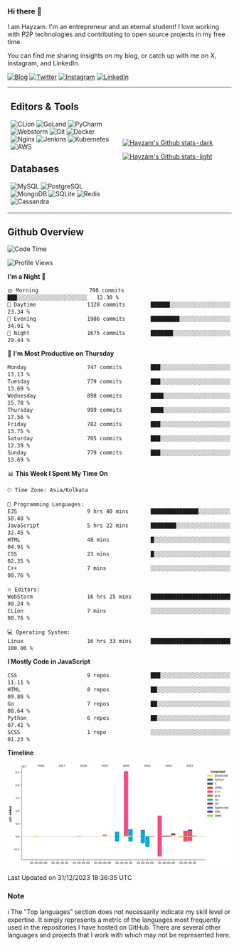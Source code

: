 ### Hi there 👋

I am Hayzam. I'm an entrepreneur and an eternal student! I love working with P2P technologies and contributing to open source projects in my free time.

You can find me sharing insights on my blog, or catch up with me on X, Instagram, and LinkedIn.

[![Blog](https://img.shields.io/badge/Blog-%2312100E.svg?&style=for-the-badge&logo=medium&logoColor=white)](https://hayzam.com)
[![Twitter](https://img.shields.io/badge/Twitter-%231DA1F2.svg?&style=for-the-badge&logo=X&logoColor=white)](https://twitter.com/hayzam_js)
[![Instagram](https://img.shields.io/badge/Instagram-%23E4405F.svg?&style=for-the-badge&logo=instagram&logoColor=white)](https://instagram.com/hayzam.ts)
[![LinkedIn](https://img.shields.io/badge/LinkedIn-%230077B5.svg?&style=for-the-badge&logo=linkedin&logoColor=white)](https://www.linkedin.com/in/hayzam-s-2b9b95139/)

<table width="100%">
<tr>
<td width="50%">

## Editors & Tools

![CLion](https://img.shields.io/badge/-CLion-000000?style=flat&logo=CLion)
![GoLand](https://img.shields.io/badge/-GoLand-000000?style=flat&logo=Goland)
![PyCharm](https://img.shields.io/badge/-PyCharm-000000?style=flat&logo=PyCharm)
![Webstorm](https://img.shields.io/badge/-WebStorm-000000?style=flat&logo=WebStorm)
![Git](https://img.shields.io/badge/-Git-000000?style=flat&logo=git)
![Docker](https://img.shields.io/badge/-Docker-000000?style=flat&logo=docker)
![Nginx](https://img.shields.io/badge/-Nginx-000000?style=flat&logo=nginx)
![Jenkins](https://img.shields.io/badge/-Jenkins-000000?style=flat&logo=jenkins)
![Kubernetes](https://img.shields.io/badge/-Kubernetes-000000?style=flat&logo=kubernetes)
![AWS](https://img.shields.io/badge/-AWS-000000?style=flat&logo=amazon-aws)

## Databases

![MySQL](https://img.shields.io/badge/-MySQL-000000?style=flat&logo=mysql)
![PostgreSQL](https://img.shields.io/badge/-PostgreSQL-000000?style=flat&logo=postgresql)
![MongoDB](https://img.shields.io/badge/-MongoDB-000000?style=flat&logo=mongodb)
![SQLite](https://img.shields.io/badge/-SQLite-000000?style=flat&logo=sqlite)
![Redis](https://img.shields.io/badge/-Redis-000000?style=flat&logo=redis)
![Cassandra](https://img.shields.io/badge/-Cassandra-000000?style=flat&logo=apache-cassandra)
</div>

<td width="50%">
 
[![Hayzam's Github stats-dark](https://github-readme-stats.vercel.app/api?username=hayzamjs&show_icons=true&theme=dark#gh-dark-mode-only)](https://github.com/anuraghazra/github-readme-stats#gh-dark-mode-only)
 
[![Hayzam's Github stats-light](https://github-readme-stats.vercel.app/api?username=hayzamjs&show_icons=true&theme=default#gh-light-mode-only)](https://github.com/anuraghazra/github-readme-stats#gh-light-mode-only)

</td>
</tr>
</table>
 
## Github Overview


<!--START_SECTION:waka-->
![Code Time](http://img.shields.io/badge/Code%20Time-382%20hrs%2058%20mins-blue)

![Profile Views](http://img.shields.io/badge/Profile%20Views-1-blue)

**I'm a Night 🦉** 

```text
🌞 Morning                700 commits         ███░░░░░░░░░░░░░░░░░░░░░░   12.30 % 
🌆 Daytime                1328 commits        ██████░░░░░░░░░░░░░░░░░░░   23.34 % 
🌃 Evening                1986 commits        █████████░░░░░░░░░░░░░░░░   34.91 % 
🌙 Night                  1675 commits        ███████░░░░░░░░░░░░░░░░░░   29.44 % 
```
📅 **I'm Most Productive on Thursday** 

```text
Monday                   747 commits         ███░░░░░░░░░░░░░░░░░░░░░░   13.13 % 
Tuesday                  779 commits         ███░░░░░░░░░░░░░░░░░░░░░░   13.69 % 
Wednesday                898 commits         ████░░░░░░░░░░░░░░░░░░░░░   15.78 % 
Thursday                 999 commits         ████░░░░░░░░░░░░░░░░░░░░░   17.56 % 
Friday                   782 commits         ███░░░░░░░░░░░░░░░░░░░░░░   13.75 % 
Saturday                 705 commits         ███░░░░░░░░░░░░░░░░░░░░░░   12.39 % 
Sunday                   779 commits         ███░░░░░░░░░░░░░░░░░░░░░░   13.69 % 
```


📊 **This Week I Spent My Time On** 

```text
🕑︎ Time Zone: Asia/Kolkata

💬 Programming Languages: 
EJS                      9 hrs 40 mins       ███████████████░░░░░░░░░░   58.48 % 
JavaScript               5 hrs 22 mins       ████████░░░░░░░░░░░░░░░░░   32.45 % 
HTML                     48 mins             █░░░░░░░░░░░░░░░░░░░░░░░░   04.91 % 
CSS                      23 mins             █░░░░░░░░░░░░░░░░░░░░░░░░   02.35 % 
C++                      7 mins              ░░░░░░░░░░░░░░░░░░░░░░░░░   00.76 % 

🔥 Editors: 
WebStorm                 16 hrs 25 mins      █████████████████████████   99.24 % 
CLion                    7 mins              ░░░░░░░░░░░░░░░░░░░░░░░░░   00.76 % 

💻 Operating System: 
Linux                    16 hrs 33 mins      █████████████████████████   100.00 % 
```

**I Mostly Code in JavaScript** 

```text
CSS                      9 repos             ███░░░░░░░░░░░░░░░░░░░░░░   11.11 % 
HTML                     8 repos             ██░░░░░░░░░░░░░░░░░░░░░░░   09.88 % 
Go                       7 repos             ██░░░░░░░░░░░░░░░░░░░░░░░   08.64 % 
Python                   6 repos             ██░░░░░░░░░░░░░░░░░░░░░░░   07.41 % 
SCSS                     1 repo              ░░░░░░░░░░░░░░░░░░░░░░░░░   01.23 % 
```



**Timeline**

![Lines of Code chart](https://raw.githubusercontent.com/hayzamjs/hayzamjs/main/assets/bar_graph.png)


 Last Updated on 31/12/2023 18:36:35 UTC
<!--END_SECTION:waka-->


### Note 

:information_source: The "Top languages" section does not necessarily indicate my skill level or expertise. It simply represents a metric of the languages most frequently used in the repositories I have hosted on GitHub. There are several other languages and projects that I work with which may not be represented here. 

